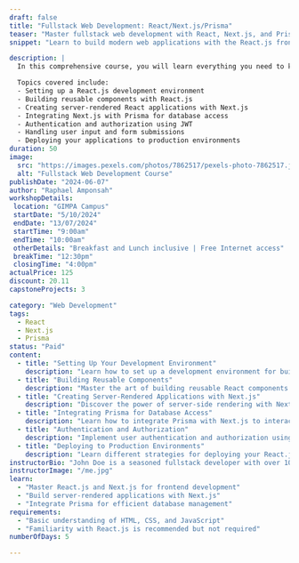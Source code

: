 ```yaml
---
draft: false
title: "Fullstack Web Development: React/Next.js/Prisma"
teaser: "Master fullstack web development with React, Next.js, and Prisma"
snippet: "Learn to build modern web applications with the React.js frontend framework, the Next.js framework for server-rendered React applications, and Prisma for database access."

description: |
  In this comprehensive course, you will learn everything you need to know to become a proficient fullstack web developer using the latest technologies. From building dynamic user interfaces with React.js to creating server-rendered applications with Next.js and managing your database with Prisma, this course covers it all.

  Topics covered include:
  - Setting up a React.js development environment
  - Building reusable components with React.js
  - Creating server-rendered React applications with Next.js
  - Integrating Next.js with Prisma for database access
  - Authentication and authorization using JWT
  - Handling user input and form submissions
  - Deploying your applications to production environments
duration: 50
image:
  src: "https://images.pexels.com/photos/7862517/pexels-photo-7862517.jpeg?auto=compress&cs=tinysrgb&w=1260&h=750&dpr=1"
  alt: "Fullstack Web Development Course"
publishDate: "2024-06-07"
author: "Raphael Amponsah"
workshopDetails:
 location: "GIMPA Campus"
 startDate: "5/10/2024"
 endDate: "13/07/2024"
 startTime: "9:00am"
 endTime: "10:00am"
 otherDetails: "Breakfast and Lunch inclusive | Free Internet access"
 breakTime: "12:30pm"
 closingTime: "4:00pm"
actualPrice: 125
discount: 20.11
capstoneProjects: 3

category: "Web Development"
tags:
  - React
  - Next.js
  - Prisma
status: "Paid"
content:
  - title: "Setting Up Your Development Environment"
    description: "Learn how to set up a development environment for building React.js applications with ease."
  - title: "Building Reusable Components"
    description: "Master the art of building reusable React components to create dynamic user interfaces."
  - title: "Creating Server-Rendered Applications with Next.js"
    description: "Discover the power of server-side rendering with Next.js to enhance your web applications."
  - title: "Integrating Prisma for Database Access"
    description: "Learn how to integrate Prisma with Next.js to interact with your database efficiently."
  - title: "Authentication and Authorization"
    description: "Implement user authentication and authorization using JSON Web Tokens (JWT) for secure user access."
  - title: "Deploying to Production Environments"
    description: "Learn different strategies for deploying your React.js and Next.js applications to production environments."
instructorBio: "John Doe is a seasoned fullstack developer with over 10 years of experience building web applications using a variety of technologies. He is passionate about teaching and loves sharing his knowledge with others."
instructorImage: "/me.jpg"
learn:
  - "Master React.js and Next.js for frontend development"
  - "Build server-rendered applications with Next.js"
  - "Integrate Prisma for efficient database management"
requirements:
  - "Basic understanding of HTML, CSS, and JavaScript"
  - "Familiarity with React.js is recommended but not required"
numberOfDays: 5

---
```

